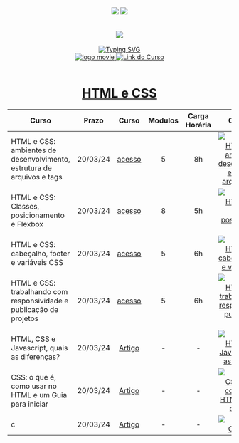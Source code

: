 <div align=center>
    <a href="https://github.com/Amanda-ribeiiro/ONE-T6/blob/main/L%C3%B3gica%20de%20Programa%C3%A7%C3%A3o/L%C3%B3gica%20de%20Programa%C3%A7%C3%A3o/HTML%20e%20CSS%20ambientes%20de%20desenvolvimento%20estrutura%20de%20arquivos%20e%20tags/README.md"><img src="https://img.shields.io/badge/Idioma-Portugu%C3%AAs-green"></a>
    <a href="https://github.com/Amanda-ribeiiro/ONE-T6/blob/main/L%C3%B3gica%20de%20Programa%C3%A7%C3%A3o/L%C3%B3gica%20de%20Programa%C3%A7%C3%A3o/HTML%20e%20CSS%20ambientes%20de%20desenvolvimento%20estrutura%20de%20arquivos%20e%20tags/README.en.md"><img src="https://img.shields.io/badge/Language-English-blue"></a>
</div>

<br>
<br>

<div align=center>
    <a href="https://cursos.alura.com.br/formacao-fase-selecao-one6" target="_blank">
        <img align="center"  src="https://github.com/Amanda-ribeiiro/ONE-T6/assets/108890154/6c5ed157-93cb-4487-85cc-075f06bf27c5">
    </a>
</div>

<br>

<div align=center>
  <a href="https://git.io/typing-svg"><img src="https://readme-typing-svg.herokuapp.com?font=Fira+Code&weight=700&size=27&pause=1000&color=5865F2&random=false&width=435&lines=Oracle+Next+Education+-+T6" alt="Typing SVG" />
  </a>
</div>


<div align="center">
    <a href="https://cursos.alura.com.br/dashboard" target="_blank">
        <img src="https://img.shields.io/badge/▶-2a2a2a?style=for-the-badge&logo=movie&logoColor=2a2a2a" target="_blank" alt="logo movie" />
        <img src="https://img.shields.io/badge/Acessar%20o%20Curso%20na%20Plataforma-DE8B36?style=for-the-badge" target="_blank" alt="Link do Curso" />
    </a>
</div>

<br>

<div align="center">
  <h1><a href="https://cursos.alura.com.br/course/html-css-ambiente-arquivos-tags">HTML e CSS</a></h1>
      <table align="center">
        <thead>
          <tr>
            <th>Curso</th>
            <th>Prazo</th>
            <th>Curso</th>
            <th>Modulos</th>
            <th>Carga Horária</th>
            <th>Certificado</th>
          </tr>
        </thead>
        <tbody>
          <tr>
            <td>HTML e CSS: ambientes de desenvolvimento, estrutura de arquivos e tags</td>
            <td align=center>20/03/24</td>
            <td align="center"><a href="https://cursos.alura.com.br/course/html-css-ambiente-arquivos-tags" target="_blank">acesso</a></td>
            <td align="center">5</td>
            <td align="center">8h</td>
            <td align="center">
                <a href="https://cursos.alura.com.br/certificate/amanda-ribeiro98/html-css-ambiente-arquivos-tags?lang=pt_BR" target="_blank">
                    <img align="center" alt="Certificado: HTML e CSS: ambientes de desenvolvimento, estrutura de arquivos e tags" src="https://img.shields.io/badge/Certificado-A435F0?style=for-the-badge&link=https://cursos.alura.com.br/certificate/amanda-ribeiro98/html-css-ambiente-arquivos-tags?lang=pt_BR">
                </a>
            </td>
          </tr>
          <tr>
            <td>HTML e CSS: Classes, posicionamento e Flexbox</td>
            <td align=center>20/03/24</td>
            <td align="center"><a href="https://cursos.alura.com.br/course/html-css-classes-posicionamento-flexbox" target="_blank">acesso</a></td>
            <td align="center">8</td>
            <td align="center">5h</td>
            <td align="center">
                <a href="https://cursos.alura.com.br/certificate/amanda-ribeiro98/html-css-classes-posicionamento-flexbox" target="_blank">
                    <img align="center" alt="Certificado: HTML e CSS: Classes, posicionamento e Flexbox" src="https://img.shields.io/badge/Certificado-A435F0?style=for-the-badge&link=https://cursos.alura.com.br/certificate/amanda-ribeiro98/html-css-classes-posicionamento-flexbox">
                </a>
            </td>
          </tr>
          <tr>
            <td>HTML e CSS: cabeçalho, footer e variáveis CSS</td>
            <td align=center>20/03/24</td>
            <td align="center"><a href="https://cursos.alura.com.br/course/html-css-cabecalho-footer-variaveis-css" target="_blank">acesso</a></td>
            <td align="center">5</td>
            <td align="center">6h</td>
            <td align="center">
                <a href="https://cursos.alura.com.br/certificate/amanda-ribeiro98/html-css-cabecalho-footer-variaveis-css" target="_blank">
                    <img align="center" alt="Certificado: HTML e CSS: cabeçalho, footer e variáveis CSS " src="https://img.shields.io/badge/Certificado-A435F0?style=for-the-badge&link=https://github.com/Amanda-ribeiiro/ONE-T6/assets/108890154/989a6ee1-f807-4859-b5cd-da43f867e8df">
                </a>
            </td>
          </tr>
          <tr>
            <td>HTML e CSS: trabalhando com responsividade e publicação de projetos</td>
            <td align=center>20/03/24</td>
            <td align="center"><a href="https://cursos.alura.com.br/course/html-css-responsividade-publicacao-projetos" target="_blank">acesso</a></td>
            <td align="center">5</td>
            <td align="center">6h</td>
            <td align="center">
                <a href="https://cursos.alura.com.br/certificate/amanda-ribeiro98/logica-programacao-mergulhe-programacao-javascript" target="_blank">
                    <img align="center" alt="Certificado: HTML e CSS: trabalhando com responsividade e publicação de projetos" src="https://img.shields.io/badge/Certificado-A435F0?style=for-the-badge&link=https://cursos.alura.com.br/certificate/amanda-ribeiro98/logica-programacao-mergulhe-programacao-javascript">
                </a>
            </td>
          </tr>
          <tr>
            <td>HTML, CSS e Javascript, quais as diferenças?</td>
            <td align=center>20/03/24</td>
            <td align="center"><a href="https://www.alura.com.br/artigos/html-css-e-js-definicoes?_gl=1*ghaxgh*_ga*MjA2MTQxMDE1MS4xNjg1MDQyNjc1*_ga_1EPWSW3PCS*MTcwNzQzNTM5Ny4zMS4xLjE3MDc0NDMwMjYuMC4wLjA.*_fplc*OHJnSDZjJTJGdXAlMkY5OWJsTGd6M3RDemdIdjAyc0IwZlJFejZsdmZCM1ZObjhoVEFIaVFxcVFaU0xsaTh0T0UxOUVzRGJyMlFRWWtxYW82N250T3Fyc25QVCUyRkh6dTZETzJMN1pja2x2RjRWVEdCeGZ4b3plS0taeVA2YzdaJTJCTGclM0QlM0Q." target="_blank">Artigo</a></td>
            <td align="center">-</td>
            <td align="center">-</td>
            <td align="center">
                <a href="https://cursos.alura.com.br/certificate/amanda-ribeiro98/logica-programacao-mergulhe-programacao-javascript" target="_blank">
                    <img align="center" alt="Certificado: HTML, CSS e Javascript, quais as diferenças?" src="https://img.shields.io/badge/Certificado-A435F0?style=for-the-badge&link=https://cursos.alura.com.br/certificate/amanda-ribeiro98/logica-programacao-mergulhe-programacao-javascript">
                </a>
            </td>
          </tr>
          <tr>
            <td>CSS: o que é, como usar no HTML e um Guia para iniciar</td>
            <td align=center>20/03/24</td>
            <td align="center"><a href="https://www.alura.com.br/artigos/css?_gl=1*be7auh*_ga*MjA2MTQxMDE1MS4xNjg1MDQyNjc1*_ga_1EPWSW3PCS*MTcwNzQzNTM5Ny4zMS4xLjE3MDc0NDMyMDcuMC4wLjA.*_fplc*OHJnSDZjJTJGdXAlMkY5OWJsTGd6M3RDemdIdjAyc0IwZlJFejZsdmZCM1ZObjhoVEFIaVFxcVFaU0xsaTh0T0UxOUVzRGJyMlFRWWtxYW82N250T3Fyc25QVCUyRkh6dTZETzJMN1pja2x2RjRWVEdCeGZ4b3plS0taeVA2YzdaJTJCTGclM0QlM0Q." target="_blank">Artigo</a></td>
            <td align="center">-</td>
            <td align="center">-</td>
            <td align="center">
                <a href="https://cursos.alura.com.br/certificate/amanda-ribeiro98/logica-programacao-mergulhe-programacao-javascript" target="_blank">
                    <img align="center" alt="Certificado: CSS: o que é, como usar no HTML e um Guia para iniciar" src="https://img.shields.io/badge/Certificado-A435F0?style=for-the-badge&link=https://cursos.alura.com.br/certificate/amanda-ribeiro98/logica-programacao-mergulhe-programacao-javascript">
                </a>
            </td>
          </tr>
          <tr>
            <td>c</td>
            <td align=center>20/03/24</td>
            <td align="center"><a href="https://cursos.alura.com.br/extra/alura-mais/como-front-end-utiliza-o-figma-c858" target="_blank">Artigo</a></td>
            <td align="center">-</td>
            <td align="center">-</td>
            <td align="center">
                <a href="https://cursos.alura.com.br/certificate/amanda-ribeiro98/logica-programacao-mergulhe-programacao-javascript" target="_blank">
                    <img align="center" alt="Certificado: Certificado: " src="https://img.shields.io/badge/Certificado-A435F0?style=for-the-badge&link=https://cursos.alura.com.br/certificate/amanda-ribeiro98/logica-programacao-mergulhe-programacao-javascript">
                </a>
            </td>
          </tr>
        </tbody>
      </table>  
</div>




